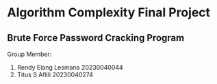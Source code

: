 # Algorithm Complexity Final Project
## Brute Force Password Cracking Program

Group Member:
1. Rendy Elang Lesmana  20230040044
2. Titus S Aflili       20230040274